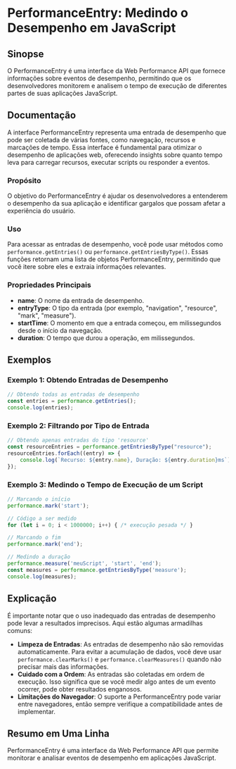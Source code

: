 <!--
Meta Description: # PerformanceEntry: Medindo o Desempenho em JavaScript ## Sinopse O PerformanceEntry é uma interface da Web Performance API que fornece informações so...
Meta Keywords: desempenho, performance, que, entradas, performanceentry
-->

# PerformanceEntry: Medindo o Desempenho em JavaScript

## Sinopse
O PerformanceEntry é uma interface da Web Performance API que fornece informações sobre eventos de desempenho, permitindo que os desenvolvedores monitorem e analisem o tempo de execução de diferentes partes de suas aplicações JavaScript.

## Documentação
A interface PerformanceEntry representa uma entrada de desempenho que pode ser coletada de várias fontes, como navegação, recursos e marcações de tempo. Essa interface é fundamental para otimizar o desempenho de aplicações web, oferecendo insights sobre quanto tempo leva para carregar recursos, executar scripts ou responder a eventos.

### Propósito
O objetivo do PerformanceEntry é ajudar os desenvolvedores a entenderem o desempenho da sua aplicação e identificar gargalos que possam afetar a experiência do usuário.

### Uso
Para acessar as entradas de desempenho, você pode usar métodos como `performance.getEntries()` ou `performance.getEntriesByType()`. Essas funções retornam uma lista de objetos PerformanceEntry, permitindo que você itere sobre eles e extraia informações relevantes.

### Propriedades Principais
- **name**: O nome da entrada de desempenho.
- **entryType**: O tipo da entrada (por exemplo, "navigation", "resource", "mark", "measure").
- **startTime**: O momento em que a entrada começou, em milissegundos desde o início da navegação.
- **duration**: O tempo que durou a operação, em milissegundos.

## Exemplos

### Exemplo 1: Obtendo Entradas de Desempenho
```javascript
// Obtendo todas as entradas de desempenho
const entries = performance.getEntries();
console.log(entries);
```

### Exemplo 2: Filtrando por Tipo de Entrada
```javascript
// Obtendo apenas entradas do tipo 'resource'
const resourceEntries = performance.getEntriesByType("resource");
resourceEntries.forEach((entry) => {
    console.log(`Recurso: ${entry.name}, Duração: ${entry.duration}ms`);
});
```

### Exemplo 3: Medindo o Tempo de Execução de um Script
```javascript
// Marcando o início
performance.mark('start');

// Código a ser medido
for (let i = 0; i < 1000000; i++) { /* execução pesada */ }

// Marcando o fim
performance.mark('end');

// Medindo a duração
performance.measure('meuScript', 'start', 'end');
const measures = performance.getEntriesByType('measure');
console.log(measures);
```

## Explicação
É importante notar que o uso inadequado das entradas de desempenho pode levar a resultados imprecisos. Aqui estão algumas armadilhas comuns:

- **Limpeza de Entradas**: As entradas de desempenho não são removidas automaticamente. Para evitar a acumulação de dados, você deve usar `performance.clearMarks()` e `performance.clearMeasures()` quando não precisar mais das informações.
- **Cuidado com a Ordem**: As entradas são coletadas em ordem de execução. Isso significa que se você medir algo antes de um evento ocorrer, pode obter resultados enganosos.
- **Limitações do Navegador**: O suporte a PerformanceEntry pode variar entre navegadores, então sempre verifique a compatibilidade antes de implementar.

## Resumo em Uma Linha
PerformanceEntry é uma interface da Web Performance API que permite monitorar e analisar eventos de desempenho em aplicações JavaScript.